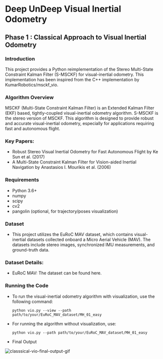 # Deep UnDeep Visual Inertial Odometry

## Phase 1 : Classical Approach to Visual Inertial Odometry

### Introduction

This project provides a Python reimplementation of the Stereo Multi-State Constraint Kalman Filter (S-MSCKF) for visual-inertial odometry. This implementation has been inspired from the C++ implementation by KumarRobotics/msckf_vio. 

### Algorithm Overview

MSCKF (Multi-State Constraint Kalman Filter) is an Extended Kalman Filter (EKF) based, tightly-coupled visual-inertial odometry algorithm. S-MSCKF is the stereo version of MSCKF. This algorithm is designed to provide robust and accurate visual-inertial odometry, especially for applications requiring fast and autonomous flight.

### Key Papers:

- Robust Stereo Visual Inertial Odometry for Fast Autonomous Flight by Ke Sun et al. (2017)
- A Multi-State Constraint Kalman Filter for Vision-aided Inertial Navigation by Anastasios I. Mourikis et al. (2006)

### Requirements
- Python 3.6+
- numpy
- scipy
- cv2
- pangolin (optional, for trajectory/poses visualization)


### Dataset

- This project utilizes the EuRoC MAV dataset, which contains visual-inertial datasets collected onboard a Micro Aerial Vehicle (MAV). The datasets include stereo images, synchronized IMU measurements, and ground-truth data.

### Dataset Details:

- EuRoC MAV: The dataset can be found here.

### Running the Code

- To run the visual-inertial odometry algorithm with visualization, use the following command: 
    ```
    python vio.py --view --path path/to/your/EuRoC_MAV_dataset/MH_01_easy
    ```

- For running the algorithm without visualization, use:
    ```
    python vio.py --path path/to/your/EuRoC_MAV_dataset/MH_01_easy
    ```

- Final Output

![classsical-vio-final-output-gif](https://github.com/rkulkarni1999/deep-undeep-visual-inertial-odometry/assets/74806736/807f8b60-0350-487d-850a-b3ca568cf745)

